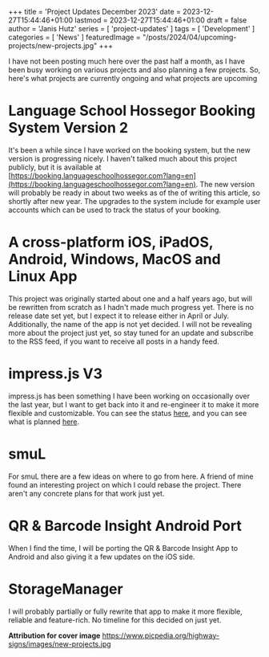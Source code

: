 +++
title = 'Project Updates December 2023'
date = 2023-12-27T15:44:46+01:00
lastmod = 2023-12-27T15:44:46+01:00
draft = false
author = 'Janis Hutz'
series = [ 'project-updates' ]
tags = [ 'Development' ]
categories = [  'News' ]
featuredImage = "/posts/2024/04/upcoming-projects/new-projects.jpg"
+++

I have not been posting much here over the past half a month, as I have been busy working on various projects and also planning a few projects. So, here's what projects are currently ongoing and what projects are upcoming

# Language School Hossegor Booking System Version 2
It's been a while since I have worked on the booking system, but the new version is progressing nicely. I haven't talked much about this project publicly, but it is available at [https://booking.languageschoolhossegor.com?lang=en](https://booking.languageschoolhossegor.com?lang=en). The new version will probably be ready in about two weeks as of the of writing this article, so shortly after new year. The upgrades to the system include for example user accounts which can be used to track the status of your booking.

# A cross-platform iOS, iPadOS, Android, Windows, MacOS and Linux App
This project was originally started about one and a half years ago, but will be rewritten from scratch as I hadn't made much progress yet. There is no release date set yet, but I expect it to release either in April or July. Additionally, the name of the app is not yet decided. I will not be revealing more about the project just yet, so stay tuned for an update and subscribe to the RSS feed, if you want to receive all posts in a handy feed. 

# impress.js V3
impress.js has been something I have been working on occasionally over the last year, but I want to get back into it and re-engineer it to make it more flexible and customizable. You can see the status [here](https://github.com/simplePCBuilding/impress.js), and you can see what is planned [here](https://github.com/impress/impress.js/issues/863).

# smuL
For smuL there are a few ideas on where to go from here. A friend of mine found an interesting project on which I could rebase the project. There aren't any concrete plans for that work just yet.

# QR & Barcode Insight Android Port
When I find the time, I will be porting the QR & Barcode Insight App to Android and also giving it a few updates on the iOS side.

# StorageManager
I will probably partially or fully rewrite that app to make it more flexible, reliable and feature-rich. No timeline for this decided on just yet.


**Attribution for cover image**
https://www.picpedia.org/highway-signs/images/new-projects.jpg
